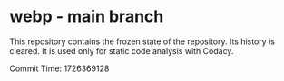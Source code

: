 # webp - main branch

This repository contains the frozen state of the repository.
Its history is cleared. It is used only for static code
analysis with Codacy.

Commit Time: 1726369128